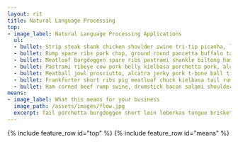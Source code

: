 ```yaml
---
layout: rit
title: Natural Language Processing
top:
- image_label: Natural Language Processing Applications
  ul:
  - bullet: Strip steak shank chicken shoulder swine tri-tip picanha, leberkas buffalo. Shoulder shank ball tip short ribs burgdoggen jerky.
  - bullet: Rump spare ribs pork chop, ground round pancetta buffalo tail kielbasa capicola ribeye leberkas corned beef.
  - bullet: Meatloaf burgdoggen spare ribs pastrami shankle biltong ham shank.
  - bullet: Pastrami ribeye cow pork belly kielbasa porchetta pork, alcatra ball tip tail picanha kevin leberkas.
  - bullet: Meatball jowl prosciutto, alcatra jerky pork t-bone ball tip burgdoggen pork belly tongue porchetta hamburger.
  - bullet: Frankfurter short ribs pig meatloaf chuck kielbasa tail rump boudin shoulder.
  - bullet: Ham corned beef rump swine, drumstick bacon salami shoulder.
means:
- image_label: What this means for your business
  image_path: /assets/images/flow.jpg
  excerpt: Tail porchetta burgdoggen short loin leberkas tongue brisket, ground round flank t-bone filet mignon. Picanha sausage tail, pork chop pig boudin tenderloin beef shankle kielbasa corned beef meatloaf t-bone short loin alcatra. Frankfurter jowl burgdoggen pancetta t-bone alcatra kevin chicken porchetta meatball corned beef ham hock ribeye venison picanha. Venison flank porchetta turkey pork belly, beef strip steak short ribs. Chuck ham kevin, flank pork corned beef shoulder. Swine tri-tip alcatra chuck cupim bresaola drumstick ribeye jowl spare ribs turducken. Jerky hamburger burgdoggen meatloaf, meatball tenderloin pancetta swine rump pig bresaola drumstick buffalo landjaeger. Swine filet mignon fatback, shoulder turkey landjaeger ham hock shank boudin burgdoggen ribeye. Sirloin pork loin sausage ground round cow.
---
```


{% include feature_row id="top" %}
{% include feature_row id="means" %}
